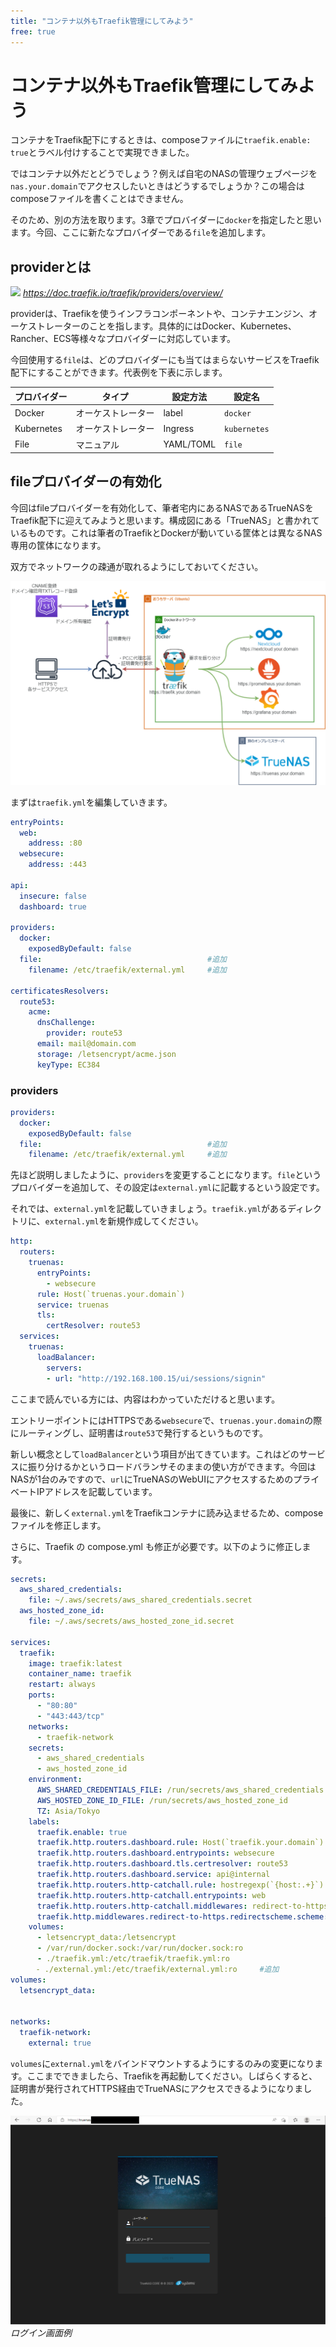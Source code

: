 ```yaml
---
title: "コンテナ以外もTraefik管理にしてみよう"
free: true
---
```


# コンテナ以外もTraefik管理にしてみよう
コンテナをTraefik配下にするときは、composeファイルに`traefik.enable: true`とラベル付けすることで実現できました。

ではコンテナ以外だとどうでしょう？例えば自宅のNASの管理ウェブページを`nas.your.domain`でアクセスしたいときはどうするでしょうか？この場合はcomposeファイルを書くことはできません。

そのため、別の方法を取ります。3章でプロバイダーに`docker`を指定したと思います。今回、ここに新たなプロバイダーである`file`を追加します。


## providerとは
![](https://doc.traefik.io/traefik/assets/img/providers.png)
*https://doc.traefik.io/traefik/providers/overview/*

providerは、Traefikを使うインフラコンポーネントや、コンテナエンジン、オーケストレーターのことを指します。具体的にはDocker、Kubernetes、Rancher、ECS等様々なプロバイダーに対応しています。

今回使用する`file`は、どのプロバイダーにも当てはまらないサービスをTraefik配下にすることができます。代表例を下表に示します。

| プロバイダー | タイプ | 設定方法    | 設定名 |
| ---------- | -------- | -------- |--------- |
| Docker| オーケストレーター | label |`docker` |
| Kubernetes| オーケストレーター | Ingress |`kubernetes` |
| File| マニュアル | YAML/TOML |`file` |

## fileプロバイダーの有効化
今回はfileプロバイダーを有効化して、筆者宅内にあるNASであるTrueNASをTraefik配下に迎えてみようと思います。構成図にある「TrueNAS」と書かれているものです。これは筆者のTraefikとDockerが動いている筐体とは異なるNAS専用の筐体になります。

双方でネットワークの疎通が取れるようにしておいてください。

![構成図](/images/kousei.png)

まずは`traefik.yml`を編集していきます。

```yaml:traefik.yml
entryPoints:
  web:
    address: :80
  websecure:
    address: :443

api:
  insecure: false
  dashboard: true

providers:
  docker:
    exposedByDefault: false
  file:                                     #追加
    filename: /etc/traefik/external.yml     #追加

certificatesResolvers:
  route53:
    acme:
      dnsChallenge:
        provider: route53
      email: mail@domain.com
      storage: /letsencrypt/acme.json
      keyType: EC384
```

### providers
```yaml
providers:
  docker:
    exposedByDefault: false
  file:                                     #追加
    filename: /etc/traefik/external.yml     #追加
```

先ほど説明しましたように、`providers`を変更することになります。`file`というプロバイダーを追加して、その設定は`external.yml`に記載するという設定です。

それでは、`external.yml`を記載していきましょう。`traefik.yml`があるディレクトリに、`external.yml`を新規作成してください。

```yaml:external.yml
http:
  routers:
    truenas:
      entryPoints:
        - websecure
      rule: Host(`truenas.your.domain`)
      service: truenas
      tls:
        certResolver: route53
  services:
    truenas:
      loadBalancer:
        servers:
        - url: "http://192.168.100.15/ui/sessions/signin"
```

ここまで読んでいる方には、内容はわかっていただけると思います。

エントリーポイントにはHTTPSである`websecure`で、`truenas.your.domain`の際にルーティングし、証明書は`route53`で発行するというものです。

新しい概念として`loadBalancer`という項目が出てきています。これはどのサービスに振り分けるかというロードバランサそのままの使い方ができます。今回はNASが1台のみですので、`url`にTrueNASのWebUIにアクセスするためのプライベートIPアドレスを記載しています。

最後に、新しく`external.yml`をTraefikコンテナに読み込ませるため、composeファイルを修正します。

さらに、Traefik の compose.yml も修正が必要です。以下のように修正します。

```YAML:compose.yml
secrets:
  aws_shared_credentials:                                   
    file: ~/.aws/secrets/aws_shared_credentials.secret      
  aws_hosted_zone_id:                                       
    file: ~/.aws/secrets/aws_hosted_zone_id.secret          

services:
  traefik:
    image: traefik:latest
    container_name: traefik
    restart: always
    ports:
      - "80:80"
      - "443:443/tcp"                   
    networks:
      - traefik-network
    secrets:                            
      - aws_shared_credentials          
      - aws_hosted_zone_id              
    environment:
      AWS_SHARED_CREDENTIALS_FILE: /run/secrets/aws_shared_credentials          
      AWS_HOSTED_ZONE_ID_FILE: /run/secrets/aws_hosted_zone_id                  
      TZ: Asia/Tokyo
    labels:
      traefik.enable: true
      traefik.http.routers.dashboard.rule: Host(`traefik.your.domain`)
      traefik.http.routers.dashboard.entrypoints: websecure                     
      traefik.http.routers.dashboard.tls.certresolver: route53                  
      traefik.http.routers.dashboard.service: api@internal
      traefik.http.routers.http-catchall.rule: hostregexp(`{host:.+}`)          
      traefik.http.routers.http-catchall.entrypoints: web                       
      traefik.http.routers.http-catchall.middlewares: redirect-to-https         
      traefik.http.middlewares.redirect-to-https.redirectscheme.scheme: https   
    volumes:
      - letsencrypt_data:/letsencrypt                                           
      - /var/run/docker.sock:/var/run/docker.sock:ro
      - ./traefik.yml:/etc/traefik/traefik.yml:ro
    　- ./external.yml:/etc/traefik/external.yml:ro     #追加
volumes:                    
  letsencrypt_data:         


networks:
  traefik-network:
    external: true
```

`volumes`に`external.yml`をバインドマウントするようにするのみの変更になります。ここまでできましたら、Traefikを再起動してください。しばらくすると、証明書が発行されてHTTPS経由でTrueNASにアクセスできるようになりました。

![TrueNAS](/images/truenas_login.png)
*ログイン画面例*